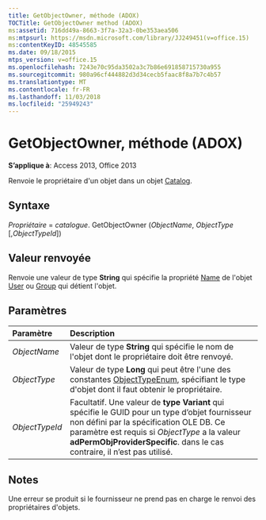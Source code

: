 ```yaml
---
title: GetObjectOwner, méthode (ADOX)
TOCTitle: GetObjectOwner method (ADOX)
ms:assetid: 716dd49a-8663-3f7a-32a3-0be353aea506
ms:mtpsurl: https://msdn.microsoft.com/library/JJ249451(v=office.15)
ms:contentKeyID: 48545585
ms.date: 09/18/2015
mtps_version: v=office.15
ms.openlocfilehash: 7243e70c95da3502a3c7b86e691858715730a955
ms.sourcegitcommit: 980a96cf444882d3d34cecb5faac8f8a7b7c4b57
ms.translationtype: MT
ms.contentlocale: fr-FR
ms.lasthandoff: 11/03/2018
ms.locfileid: "25949243"
---
```

# <a name="getobjectowner-method-adox"></a>GetObjectOwner, méthode (ADOX)

**S’applique à**: Access 2013, Office 2013

Renvoie le propriétaire d'un objet dans un objet [Catalog](catalog-object-adox.md).

## <a name="syntax"></a>Syntaxe

*Propriétaire* = *catalogue*. GetObjectOwner (*ObjectName*, *ObjectType* \[,*ObjectTypeId*\])

## <a name="return-value"></a>Valeur renvoyée

Renvoie une valeur de type **String** qui spécifie la propriété [Name](name-property-adox.md) de l'objet [User](user-object-adox.md) ou [Group](group-object-adox.md) qui détient l'objet.

## <a name="parameters"></a>Paramètres

|Paramètre|Description|
|:--------|:----------|
|*ObjectName* |Valeur de type **String** qui spécifie le nom de l'objet dont le propriétaire doit être renvoyé.|
|*ObjectType* |Valeur de type **Long** qui peut être l'une des constantes [ObjectTypeEnum](objecttypeenum.md), spécifiant le type d'objet dont il faut obtenir le propriétaire.|
|*ObjectTypeId* |Facultatif. Une valeur de **type Variant** qui spécifie le GUID pour un type d’objet fournisseur non défini par la spécification OLE DB. Ce paramètre est requis si *ObjectType* a la valeur **adPermObjProviderSpecific**. dans le cas contraire, il n’est pas utilisé.|

## <a name="remarks"></a>Notes

Une erreur se produit si le fournisseur ne prend pas en charge le renvoi des propriétaires d'objets.

